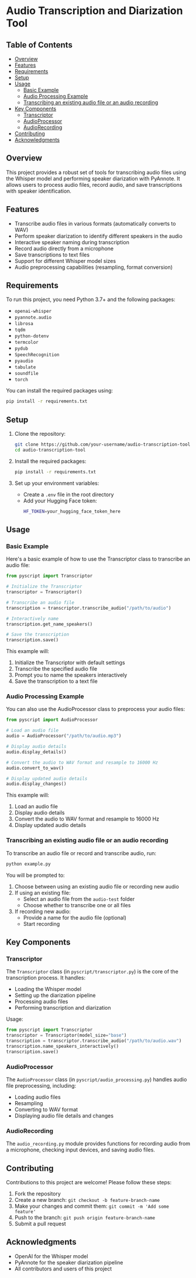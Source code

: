 # Audio Transcription and Diarization Tool

## Table of Contents
- [Overview](#overview)
- [Features](#features)
- [Requirements](#requirements)
- [Setup](#setup)
- [Usage](#usage)
  - [Basic Example](#basic-example)
  - [Audio Processing Example](#audio-processing-example)
  - [Transcribing an existing audio file or an audio recording](#transcribing-an-existing-audio-file-or-an-audio-recording)
- [Key Components](#key-components)
  - [Transcriptor](#transcriptor)
  - [AudioProcessor](#audioprocessor)
  - [AudioRecording](#audiorecording)
- [Contributing](#contributing)
- [Acknowledgments](#acknowledgments)

## Overview

This project provides a robust set of tools for transcribing audio files using the Whisper model and performing speaker diarization with PyAnnote. It allows users to process audio files, record audio, and save transcriptions with speaker identification.

## Features

- Transcribe audio files in various formats (automatically converts to WAV)
- Perform speaker diarization to identify different speakers in the audio
- Interactive speaker naming during transcription
- Record audio directly from a microphone
- Save transcriptions to text files
- Support for different Whisper model sizes
- Audio preprocessing capabilities (resampling, format conversion)

## Requirements

To run this project, you need Python 3.7+ and the following packages:

- `openai-whisper`
- `pyannote.audio`
- `librosa`
- `tqdm`
- `python-dotenv`
- `termcolor`
- `pydub`
- `SpeechRecognition`
- `pyaudio`
- `tabulate`
- `soundfile`
- `torch`

You can install the required packages using:

```bash
pip install -r requirements.txt
```

## Setup

1. Clone the repository:
   ```bash
   git clone https://github.com/your-username/audio-transcription-tool.git
   cd audio-transcription-tool
   ```

2. Install the required packages:
   ```bash
   pip install -r requirements.txt
   ```

3. Set up your environment variables:
   - Create a `.env` file in the root directory
   - Add your Hugging Face token:
     ```bash
     HF_TOKEN=your_hugging_face_token_here
     ```

## Usage

### Basic Example

Here's a basic example of how to use the Transcriptor class to transcribe an audio file:

```python
from pyscript import Transcriptor

# Initialize the Transcriptor
transcriptor = Transcriptor()

# Transcribe an audio file
transcription = transcriptor.transcribe_audio("/path/to/audio")

# Interactively name
transcription.get_name_speakers()

# Save the transcription
transcription.save()
```

This example will:
1. Initialize the Transcriptor with default settings
2. Transcribe the specified audio file
3. Prompt you to name the speakers interactively
4. Save the transcription to a text file

### Audio Processing Example

You can also use the AudioProcessor class to preprocess your audio files:

```python
from pyscript import AudioProcessor

# Load an audio file
audio = AudioProcessor("/path/to/audio.mp3")

# Display audio details
audio.display_details()

# Convert the audio to WAV format and resample to 16000 Hz
audio.convert_to_wav()

# Display updated audio details
audio.display_changes()
```

This example will:
1. Load an audio file
2. Display audio details
3. Convert the audio to WAV format and resample to 16000 Hz
4. Display updated audio details


### Transcribing an existing audio file or an audio recording

To transcribe an audio file or record and transcribe audio, run:

```bash
python example.py
```

You will be prompted to:
1. Choose between using an existing audio file or recording new audio
2. If using an existing file:
   - Select an audio file from the `audio-test` folder
   - Choose whether to transcribe one or all files
3. If recording new audio:
   - Provide a name for the audio file (optional)
   - Start recording

## Key Components

### Transcriptor

The `Transcriptor` class (in `pyscript/transcriptor.py`) is the core of the transcription process. It handles:
- Loading the Whisper model
- Setting up the diarization pipeline
- Processing audio files
- Performing transcription and diarization

Usage:

```python
from pyscript import Transcriptor
transcriptor = Transcriptor(model_size="base")
transcription = transcriptor.transcribe_audio("/path/to/audio.wav")
transcription.name_speakers_interactively()
transcription.save()
```

### AudioProcessor

The `AudioProcessor` class (in `pyscript/audio_processing.py`) handles audio file preprocessing, including:
- Loading audio files
- Resampling
- Converting to WAV format
- Displaying audio file details and changes

### AudioRecording

The `audio_recording.py` module provides functions for recording audio from a microphone, checking input devices, and saving audio files.

## Contributing

Contributions to this project are welcome! Please follow these steps:

1. Fork the repository
2. Create a new branch: `git checkout -b feature-branch-name`
3. Make your changes and commit them: `git commit -m 'Add some feature'`
4. Push to the branch: `git push origin feature-branch-name`
5. Submit a pull request

## Acknowledgments

- OpenAI for the Whisper model
- PyAnnote for the speaker diarization pipeline
- All contributors and users of this project